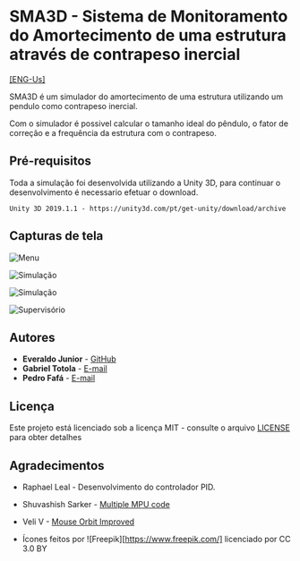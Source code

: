 # SMA3D - Sistema de Monitoramento do Amortecimento de uma estrutura através de contrapeso inercial
[[ENG-Us]](README.md)

SMA3D é um simulador do amortecimento de uma estrutura utilizando um pendulo como contrapeso inercial.

Com o simulador é possivel calcular o tamanho ideal do pêndulo, o fator de correção e a frequência da estrutura com o contrapeso.

## Pré-requisitos

Toda a simulação foi desenvolvida utilizando a Unity 3D, para continuar o desenvolvimento é necessario efetuar o download.

```
Unity 3D 2019.1.1 - https://unity3d.com/pt/get-unity/download/archive
```

## Capturas de tela
![Menu](https://i.ibb.co/vsVDHkZ/3.png)

![Simulação](https://i.ibb.co/4pSY589/1.png)

![Simulação](https://i.ibb.co/6ZJJ33s/2.png)

![Supervisório](https://i.ibb.co/MBMSD3k/4.png)

## Autores

* **Everaldo Junior** - [GitHub](https://github.com/everaldojunior98)
* **Gabriel Totola** - [E-mail](mailto:gabrieltotola@ucl.br)
* **Pedro Fafá** - [E-mail](mailto:pedrofafa@ucl.br)

## Licença

Este projeto está licenciado sob a licença MIT - consulte o arquivo [LICENSE](LICENSE) para obter detalhes

## Agradecimentos

* Raphael Leal - Desenvolvimento do controlador PID.
* Shuvashish Sarker - [Multiple MPU code](https://gitlab.com/shuvashish/batikkrom.com/blob/master/MuttipleMPU/MuttipleMPU.ino)
* Veli V - [Mouse Orbit Improved](https://wiki.unity3d.com/index.php/MouseOrbitImproved)


* Ícones feitos por ![Freepik][https://www.freepik.com/] licenciado por CC 3.0 BY